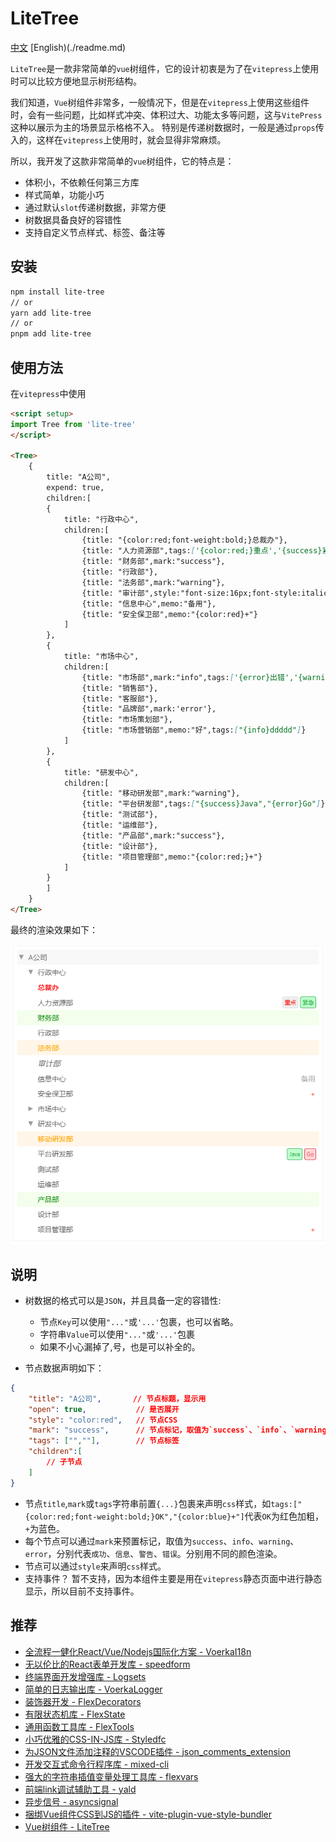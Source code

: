 # LiteTree

[中文](./readme_CN.md)
[English)(./readme.md)

`LiteTree`是一款非常简单的`vue`树组件，它的设计初衷是为了在`vitepress`上使用时可以比较方便地显示树形结构。

我们知道，`Vue`树组件非常多，一般情况下，但是在`vitepress`上使用这些组件时，会有一些问题，比如样式冲突、体积过大、功能太多等问题，这与`VitePress`这种以展示为主的场景显示格格不入。
特别是传递树数据时，一般是通过`props`传入的，这样在`vitepress`上使用时，就会显得非常麻烦。

所以，我开发了这款非常简单的`vue`树组件，它的特点是：

- 体积小，不依赖任何第三方库
- 样式简单，功能小巧
- 通过默认`slot`传递树数据，非常方便
- 树数据具备良好的容错性
- 支持自定义节点样式、标签、备注等


## 安装

```bash
npm install lite-tree
// or
yarn add lite-tree
// or
pnpm add lite-tree
```

## 使用方法

在`vitepress`中使用

```md
<script setup>
import Tree from 'lite-tree'
</script>

<Tree>
    {
        title: "A公司",
        expend: true,
        children:[          
        {
            title: "行政中心",
            children:[
                {title: "{color:red;font-weight:bold;}总裁办"},
                {title: "人力资源部",tags:['{color:red;}重点','{success}紧急']},
                {title: "财务部",mark:"success"},
                {title: "行政部"},
                {title: "法务部",mark:"warning"},
                {title: "审计部",style:"font-size:16px;font-style:italic"},
                {title: "信息中心",memo:"备用"},
                {title: "安全保卫部",memo:"{color:red}+"}
            ]
        },
        { 
            title: "市场中心",
            children:[
                {title: "市场部",mark:"info",tags:['{error}出错','{warning}警告']},
                {title: "销售部"},
                {title: "客服部"},
                {title: "品牌部",mark:'error'},
                {title: "市场策划部"},
                {title: "市场营销部",memo:"好",tags:["{info}ddddd"]}
            ]
        },
        {
            title: "研发中心",
            children:[
                {title: "移动研发部",mark:"warning"},
                {title: "平台研发部",tags:["{success}Java","{error}Go"]},
                {title: "测试部"},
                {title: "运维部"},
                {title: "产品部",mark:"success"},
                {title: "设计部"},
                {title: "项目管理部",memo:"{color:red;}+"}
            ]
        }
        ]
    }
</Tree>

```

最终的渲染效果如下：

![](./docs/tree.png)


## 说明

- 树数据的格式可以是`JSON`，并且具备一定的容错性:
    - 节点`Key`可以使用`"..."`或`'...'`包裹，也可以省略。
    - 字符串`Value`可以使用`"..."`或`'...'`包裹
    - 如果不小心漏掉了,号，也是可以补全的。

- 节点数据声明如下：

```json
{
    "title": "A公司",       // 节点标题，显示用
    "open": true,           // 是否展开
    "style": "color:red",   // 节点CSS
    "mark": "success",      // 节点标记，取值为`success`、`info`、`warning`、`error`
    "tags": ["",""],        // 节点标签
    "children":[
        // 子节点
    ]
}
```

- 节点`title`,`mark`或`tags`字符串前置`{...}`包裹来声明`css`样式，如`tags:["{color:red;font-weight:bold;}OK","{color:blue}+"]`代表`OK`为红色加粗，`+`为蓝色。
- 每个节点可以通过`mark`来预置标记，取值为`success`、`info`、`warning`、`error`，分别代表`成功`、`信息`、`警告`、`错误`。分别用不同的颜色渲染。
- 节点可以通过`style`来声明`css`样式。
- 支持事件？ 暂不支持，因为本组件主要是用在`vitepress`静态页面中进行静态显示，所以目前不支持事件。

## 推荐

- [全流程一健化React/Vue/Nodejs国际化方案 - VoerkaI18n](https://zhangfisher.github.io/voerka-i18n/)
- [无以伦比的React表单开发库 - speedform](https://zhangfisher.github.io/speed-form/)
- [终端界面开发增强库 - Logsets](https://zhangfisher.github.io/logsets/)
- [简单的日志输出库 - VoerkaLogger](https://zhangfisher.github.io/voerkalogger/)
- [装饰器开发 - FlexDecorators](https://zhangfisher.github.io/flex-decorators/)
- [有限状态机库 - FlexState](https://zhangfisher.github.io/flexstate/)
- [通用函数工具库 - FlexTools](https://zhangfisher.github.io/flex-tools/)
- [小巧优雅的CSS-IN-JS库 - Styledfc](https://zhangfisher.github.io/styledfc/)
- [为JSON文件添加注释的VSCODE插件 - json_comments_extension](https://github.com/zhangfisher/json_comments_extension)
- [开发交互式命令行程序库 - mixed-cli](https://github.com/zhangfisher/mixed-cli)
- [强大的字符串插值变量处理工具库 - flexvars](https://github.com/zhangfisher/flexvars)
- [前端link调试辅助工具 - yald](https://github.com/zhangfisher/yald)
- [异步信号 - asyncsignal](https://github.com/zhangfisher/asyncsignal)
- [捆绑Vue组件CSS到JS的插件 - vite-plugin-vue-style-bundler ](https://github.com/zhangfisher/vite-plugin-vue-style-bundler)
- [Vue树组件 - LiteTree](https://github.com/zhangfisher/lite-tree)
